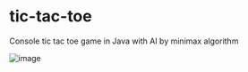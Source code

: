 # tic-tac-toe
Console tic tac toe game in Java with AI by minimax algorithm

![image](https://github.com/user-attachments/assets/9e349acf-e1eb-4c46-a660-f0a7c0d77903)
